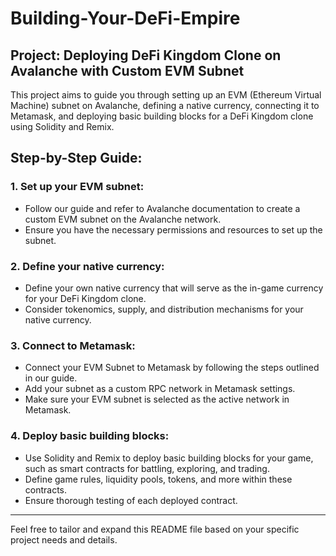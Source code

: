 # Building-Your-DeFi-Empire

## Project: Deploying DeFi Kingdom Clone on Avalanche with Custom EVM Subnet

This project aims to guide you through setting up an EVM (Ethereum Virtual Machine) subnet on Avalanche, defining a native currency, connecting it to Metamask, and deploying basic building blocks for a DeFi Kingdom clone using Solidity and Remix.

## Step-by-Step Guide:

### 1. Set up your EVM subnet:
   - Follow our guide and refer to Avalanche documentation to create a custom EVM subnet on the Avalanche network.
   - Ensure you have the necessary permissions and resources to set up the subnet.

### 2. Define your native currency:
   - Define your own native currency that will serve as the in-game currency for your DeFi Kingdom clone.
   - Consider tokenomics, supply, and distribution mechanisms for your native currency.

### 3. Connect to Metamask:
   - Connect your EVM Subnet to Metamask by following the steps outlined in our guide.
   - Add your subnet as a custom RPC network in Metamask settings.
   - Make sure your EVM subnet is selected as the active network in Metamask.

### 4. Deploy basic building blocks:
   - Use Solidity and Remix to deploy basic building blocks for your game, such as smart contracts for battling, exploring, and trading.
   - Define game rules, liquidity pools, tokens, and more within these contracts.
   - Ensure thorough testing of each deployed contract.

---

Feel free to tailor and expand this README file based on your specific project needs and details.
